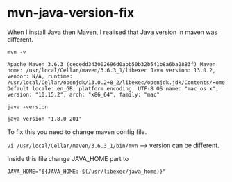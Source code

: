 # mvn-java-version-fix

When I install Java then Maven, I realised that Java version in maven was different. 


`mvn -v` 

`Apache Maven 3.6.3 (cecedd343002696d0abb50b32b541b8a6ba2883f)
Maven home: /usr/local/Cellar/maven/3.6.3_1/libexec
Java version: 13.0.2, vendor: N/A, runtime: /usr/local/Cellar/openjdk/13.0.2+8_2/libexec/openjdk.jdk/Contents/Home
Default locale: en_GB, platform encoding: UTF-8
OS name: "mac os x", version: "10.15.2", arch: "x86_64", family: "mac"`


`java -version `

`java version "1.8.0_201"`


To fix this you need to change maven config file.
 
`vi /usr/local/Cellar/maven/3.6.3_1/bin/mvn` --> version can be different. 


Inside this file change JAVA_HOME part to 

`JAVA_HOME="${JAVA_HOME:-$(/usr/libexec/java_home)}"`
